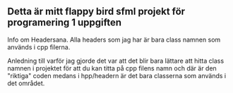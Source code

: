 Detta är mitt flappy bird sfml projekt för programering 1 uppgiften
------
Info om Headersana.
Alla headers som jag har är bara class namnen som används i cpp filerna.

Anledning till varför jag gjorde det var att det blir bara lättare att hitta class namnen i projektet
	för att du kan titta på cpp filens namn och där är den "riktiga" coden medans i hpp/headern är det
		bara classerna som används i det området.